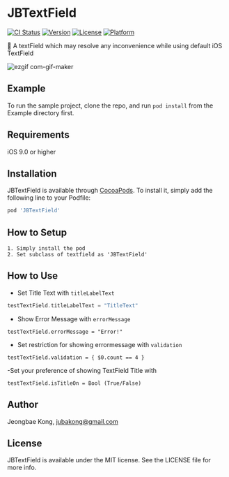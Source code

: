 # JBTextField

[![CI Status](https://img.shields.io/travis/jubakong@gmail.com/JBTextField.svg?style=flat)](https://travis-ci.org/jubakong@gmail.com/JBTextField)
[![Version](https://img.shields.io/cocoapods/v/JBTextField.svg?style=flat)](https://cocoapods.org/pods/JBTextField)
[![License](https://img.shields.io/cocoapods/l/JBTextField.svg?style=flat)](https://cocoapods.org/pods/JBTextField)
[![Platform](https://img.shields.io/cocoapods/p/JBTextField.svg?style=flat)](https://cocoapods.org/pods/JBTextField)

💎  A textField which may resolve any inconvenience while using default iOS TextField

![ezgif com-gif-maker](https://user-images.githubusercontent.com/52398126/136664221-3631a670-5537-4523-9988-807390ec4f8d.gif)

## Example
To run the sample project, clone the repo, and run `pod install` from the Example directory first.

## Requirements
iOS 9.0 or higher

## Installation
JBTextField is available through [CocoaPods](https://cocoapods.org). 
To install it, simply add the following line to your Podfile:

```ruby
pod 'JBTextField'
```

## How to Setup
```
1. Simply install the pod
2. Set subclass of textfield as 'JBTextField'
```

## How to Use
- Set Title Text with `titleLabelText`
```swift
testTextField.titleLabelText = "TitleText"
```

- Show Error Message with `errorMessage`
```
testTextField.errorMessage = "Error!"
```

- Set restriction for showing errormessage with `validation`
```
testTextField.validation = { $0.count == 4 }
```

-Set your preference of showing TextField Title with
```
testTextField.isTitleOn = Bool (True/False)
```

## Author

Jeongbae Kong, jubakong@gmail.com

## License

JBTextField is available under the MIT license. See the LICENSE file for more info.
